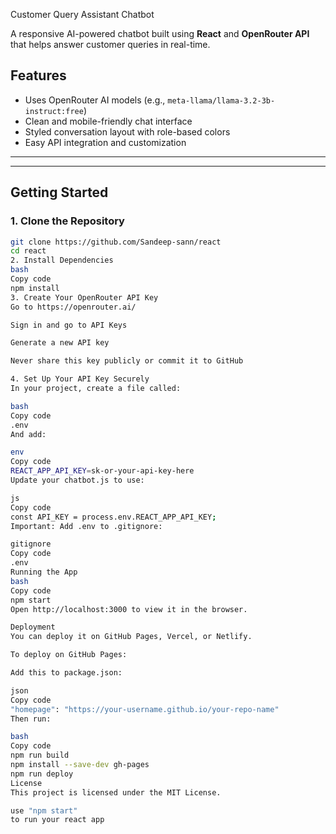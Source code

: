 Customer Query Assistant Chatbot

A responsive AI-powered chatbot built using **React** and **OpenRouter API** that helps answer customer queries in real-time.

## Features

- Uses OpenRouter AI models (e.g., `meta-llama/llama-3.2-3b-instruct:free`)
- Clean and mobile-friendly chat interface
- Styled conversation layout with role-based colors
- Easy API integration and customization

---

---

## Getting Started

### 1. Clone the Repository

```bash
git clone https://github.com/Sandeep-sann/react
cd react
2. Install Dependencies
bash
Copy code
npm install
3. Create Your OpenRouter API Key
Go to https://openrouter.ai/

Sign in and go to API Keys

Generate a new API key

Never share this key publicly or commit it to GitHub

4. Set Up Your API Key Securely
In your project, create a file called:

bash
Copy code
.env
And add:

env
Copy code
REACT_APP_API_KEY=sk-or-your-api-key-here
Update your chatbot.js to use:

js
Copy code
const API_KEY = process.env.REACT_APP_API_KEY;
Important: Add .env to .gitignore:

gitignore
Copy code
.env
Running the App
bash
Copy code
npm start
Open http://localhost:3000 to view it in the browser.

Deployment
You can deploy it on GitHub Pages, Vercel, or Netlify.

To deploy on GitHub Pages:

Add this to package.json:

json
Copy code
"homepage": "https://your-username.github.io/your-repo-name"
Then run:

bash
Copy code
npm run build
npm install --save-dev gh-pages
npm run deploy
License
This project is licensed under the MIT License.

use "npm start"
to run your react app
